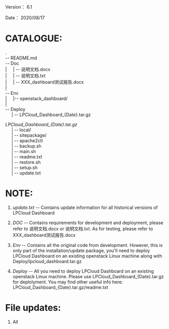 Version：
6.1

Date：
2020/08/17

# CATALOGUE:
.  
-- README.md  
-- Doc  
|&nbsp;&nbsp;&nbsp;&nbsp;    | -- 说明文档.docx   
|&nbsp;&nbsp;&nbsp;&nbsp;    | -- 说明文档.txt   
|&nbsp;&nbsp;&nbsp;&nbsp;    | -- XXX_dashboard测试报告.docx     
|  
 -- Env  
|&nbsp;&nbsp;&nbsp;&nbsp;    |-- openstack_dashboard/  
|  
-- Deploy  
&nbsp;&nbsp;&nbsp;&nbsp;    | -- LPCloud_Dashboard_{Date}.tar.gz  

*LPCloud_Dashboard_{Date}.tar.gz*  
&nbsp;&nbsp;&nbsp;&nbsp;	| -- local/    
&nbsp;&nbsp;&nbsp;&nbsp;	| -- sitepackage/     
&nbsp;&nbsp;&nbsp;&nbsp;	| -- apache2ctl   
&nbsp;&nbsp;&nbsp;&nbsp;	| -- backup.sh    
&nbsp;&nbsp;&nbsp;&nbsp;	| -- main.sh    
&nbsp;&nbsp;&nbsp;&nbsp;	| -- readme.txt    
&nbsp;&nbsp;&nbsp;&nbsp;	| -- restore.sh     
&nbsp;&nbsp;&nbsp;&nbsp;	| -- setup.sh    
&nbsp;&nbsp;&nbsp;&nbsp;	| -- update.txt    


# NOTE:  

1. *update.txt* -- Contains update information for all historical versions of LPCloud Dashboard  

2. *DOC* -- Contains requirements for development and deployment, please refer to 说明文档.docx or 说明文档.txt. As for testing, please refer to XXX_dashboard测试报告.docx  

3. *Env* -- Contains all the original code from development. However, this is only part of the installation/update package, you'll need to deploy LPCloud Dashboard on an existing openstack Linux machine along with Deploy/lpcloud_dashboard.tar.gz  

4. *Deploy* -- All you need to deploy LPCloud Dashboard on an existing openstack Linux machine. Please use LPCloud_Dashboard_{Date}.tar.gz for deplolyment. You may find other useful info here: LPCloud_Dashboard_{Date}.tar.gz/readme.txt   

# File updates:

1. All      

